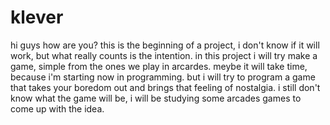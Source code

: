 # klever
hi guys
how are you?
this is the beginning of a project, i don't know if it will work, but what really counts  is the intention.
in this project i will try make a game, simple from the ones we play in arcardes.
meybe it will take time, because i'm starting now in programming. 
but i will try to program a game that takes your boredom out and brings that feeling of nostalgia.
i still don't know what the game will be, i will be studying some arcades games to come up with the idea.
